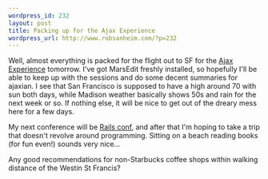 ```yaml
--- 
wordpress_id: 232
layout: post
title: Packing up for the Ajax Experience
wordpress_url: http://www.robsanheim.com/?p=232
---
```

Well, almost everything is packed for the flight out to SF for the <a href="http://ajaxian.com/archives/welcome-to-the-ajax-experience">Ajax Experience</a> tomorrow.  I've got MarsEdit freshly installed, so hopefully I'll be able to keep up with the sessions and do some decent summaries for ajaxian.  I see that San Francisco is supposed to have a high around 70 with sun both days, while Madison weather basically shows 50s and rain for the next week or so.  If nothing else, it will be nice to get out of the dreary mess here for a few days.

My next conference will be <a href="http://www.railsconf.org">Rails conf</a>, and after that I'm hoping to take a trip that doesn't revolve around programming.  Sitting on a beach reading books (for fun even!) sounds very nice...

Any good recommendations for non-Starbucks coffee shops within walking distance of the Westin St Francis?
